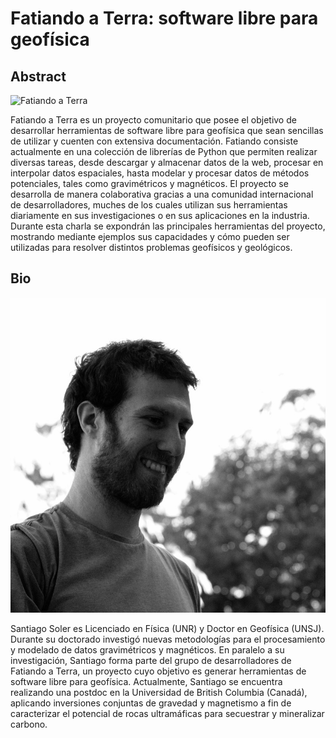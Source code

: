 # Fatiando a Terra: software libre para geofísica

## Abstract

![Fatiando a Terra](images/fatiando.png)

Fatiando a Terra es un proyecto comunitario que posee el objetivo de
desarrollar herramientas de software libre para geofísica que sean sencillas de
utilizar y cuenten con extensiva documentación.
Fatiando consiste actualmente en una colección de librerías de Python que
permiten realizar diversas tareas, desde descargar y almacenar datos de la web,
procesar en interpolar datos espaciales, hasta modelar y procesar datos de
métodos potenciales, tales como gravimétricos y magnéticos.
El proyecto se desarrolla de manera colaborativa gracias a una comunidad
internacional de desarrolladores, muches de los cuales utilizan sus
herramientas diariamente en sus investigaciones o en sus aplicaciones en la
industria.
Durante esta charla se expondrán las principales herramientas del proyecto,
mostrando mediante ejemplos sus capacidades y cómo pueden ser utilizadas para
resolver distintos problemas geofísicos y geológicos.

## Bio

![Santiago Soler](images/santisoler.jpg)

Santiago Soler es Licenciado en Física (UNR) y Doctor en Geofísica (UNSJ).
Durante su doctorado investigó nuevas metodologías para el procesamiento
y modelado de datos gravimétricos y magnéticos.
En paralelo a su investigación, Santiago forma parte del grupo de
desarrolladores de Fatiando a Terra, un proyecto cuyo objetivo es generar
herramientas de software libre para geofísica.
Actualmente, Santiago se encuentra realizando una postdoc en la Universidad de
British Columbia (Canadá), aplicando inversiones conjuntas de gravedad
y magnetismo a fin de caracterizar el potencial de rocas ultramáficas para
secuestrar y mineralizar carbono.
